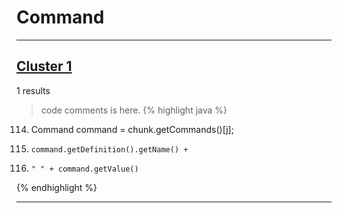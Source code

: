 # Command

***

## [Cluster 1](./1)
1 results
> code comments is here.
{% highlight java %}
114. Command command = chunk.getCommands()[j];
116.     command.getDefinition().getName() +
117.     " " + command.getValue()
{% endhighlight %}

***

